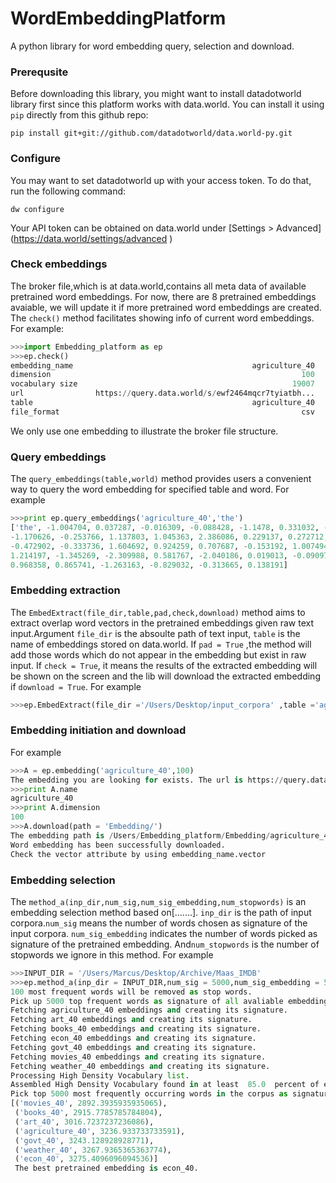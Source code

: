 # WordEmbeddingPlatform
A python library for word embedding query, selection and download.

### Prerequsite
Before downloading this library, you might want to install datadotworld library first since this platform works
with data.world.
You can install it using `pip`  directly from this github repo:
```
pip install git+git://github.com/datadotworld/data.world-py.git
```
### Configure
You may want to set datadotworld up with your access token.
To do that, run the following command:
```
dw configure
```
Your API token can be obtained on data.world under [Settings > Advanced]
(https://data.world/settings/advanced )

### Check embeddings

The broker file,which is at data.world,contains all meta data of available pretrained word embeddings.
For now, there are 8 pretrained embeddings avaiable, we will update it if more pretrained word embeddings are created.
The `check()`  method facilitates showing info of current word embeddings.
For example:
```python
>>>import Embedding_platform as ep
>>>ep.check()
embedding_name                                        agriculture_40
dimension                                                        100
vocabulary size                                                19007
url                https://query.data.world/s/ewf2464mqcr7tyiatbh...
table                                                 agriculture_40
file_format                                                      csv
```
We only use one embedding to illustrate the broker file structure.

### Query embeddings
The `query_embeddings(table,world)` method provides users a convenient way to query the word embedding for specified table and word.
For example
```python
>>>print ep.query_embeddings('agriculture_40','the')
['the', -1.004704, 0.037287, -0.016309, -0.088428, -1.1478, 0.331032, -0.77213, -0.07757, -0.874058, 
-1.170626, -0.253766, 1.137803, 1.045363, 2.386086, 0.229137, 0.272712, -0.334886, -1.015797, 0.662011, 
-0.472902, -0.333736, 1.604692, 0.924259, 0.707687, -0.153192, 1.007494, 1.09558, -1.159106, 0.88615, 
1.214197, -1.345269, -2.309988, 0.581767, -2.040186, 0.019013, -0.090971, -0.690396, 1.578381, -0.441838, 
0.968358, 0.865741, -1.263163, -0.829032, -0.313665, 0.138191]
```
### Embedding extraction
The `EmbedExtract(file_dir,table,pad,check,download)` method aims to extract overlap word vectors in the pretrained embeddings given raw text input.Argument `file_dir` is the absoulte path of text input, `table` is the name of embeddings stored on data.world. If `pad = True` ,the method will add those words which do not appear in the embedding but exist in raw input. If `check = True`, it means the results of the extracted embedding will be shown on the screen and the lib will download the extracted embedding if `download = True`.
For example
```python
>>>ep.EmbedExtract(file_dir ='/Users/Desktop/input_corpora' ,table ='agriculture_40',pad = True,check = True,download = True)
```
### Embedding initiation and download
For example
```python
>>>A = ep.embedding('agriculture_40',100)
The embedding you are looking for exists. The url is https://query.data.world/s/enfkzx0yrnxevzcy9m7fm81hi
>>>print A.name
agriculture_40
>>>print A.dimension
100
>>>A.download(path = 'Embedding/')
The embedding path is /Users/Embedding_platform/Embedding/agriculture_40.csv .
Word embedding has been successfully downloaded.
Check the vector attribute by using embedding_name.vector
```
### Embedding selection
The `method_a(inp_dir,num_sig,num_sig_embedding,num_stopwords)` is an embedding selection method based on[.......].
`inp_dir` is the path of input corpora.`num_sig` means the number of words chosen as signature of the input corpora. `num_sig_embedding` indicates the number of words picked as signature of the pretrained embedding. And`num_stopwords` is the number of stopwords we ignore in this method.
For example
```python
>>>INPUT_DIR = '/Users/Marcus/Desktop/Archive/Maas_IMDB'
>>>ep.method_a(inp_dir = INPUT_DIR,num_sig = 5000,num_sig_embedding = 5000,num_stopwords = 100)
100 most frequent words will be removed as stop words.
Pick up 5000 top frequent words as signature of all avaliable embeddings.
Fetching agriculture_40 embeddings and creating its signature.
Fetching art_40 embeddings and creating its signature.
Fetching books_40 embeddings and creating its signature.
Fetching econ_40 embeddings and creating its signature.
Fetching govt_40 embeddings and creating its signature.
Fetching movies_40 embeddings and creating its signature.
Fetching weather_40 embeddings and creating its signature.
Processing High Density Vocabulary list.
Assembled High Density Vocabulary found in at least  85.0  percent of embeddings.
Pick top 5000 most frequently occurring words in the corpus as signature. 
[('movies_40', 2892.3935935935065),
 ('books_40', 2915.7785785784804),
 ('art_40', 3016.7237237236086),
 ('agriculture_40', 3236.933733733591),
 ('govt_40', 3243.128928928771),
 ('weather_40', 3267.9365365363774),
 ('econ_40', 3275.4096096094536)]
 The best pretrained embedding is econ_40.
 ```
 


